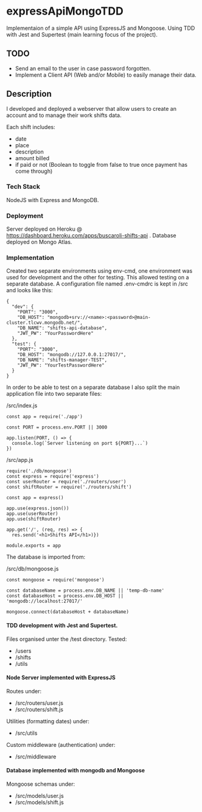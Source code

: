 # expressApiMongoTDD
Implementaion of a simple API using ExpressJS and Mongoose. Using TDD with Jest and Supertest (main learning focus of the project).

## TODO
* Send an email to the user in case password forgotten.
* Implement a Client API (Web and/or Mobile) to easily manage their data.

## Description
I developed and deployed a webserver that allow users to create an account and to manage their work shifts data.

Each shift includes:
* date
* place
* description
* amount billed
* if paid or not (Boolean to toggle from false to true once payment has come through)

### Tech Stack
NodeJS with Express and MongoDB.

### Deployment
Server deployed on Heroku @ https://dashboard.heroku.com/apps/buscaroli-shifts-api .
Database deployed on Mongo Atlas.

### Implementation

Created two separate environments using env-cmd, one environment was used for development and the other for testing.
This allowed testing on a separate database.
A configuration file named .env-cmdrc is kept in /src and looks like this:
```
{
  "dev": {
    "PORT": "3000",
    "DB_HOST": "mongodb+srv://<name>:<password>@main-cluster.tlcwv.mongodb.net/",
    "DB_NAME": "shifts-api-database",
    "JWT_PW": "YourPasswordHere"
  },
  "test": {
    "PORT": "3000",
    "DB_HOST": "mongodb://127.0.0.1:27017/",
    "DB_NAME": "shifts-manager-TEST",
    "JWT_PW": "YourTestPasswordHere"
  }
}
```
In order to be able to test on a separate database I also split the main application file into two separate files:

/src/index.js
```
const app = require('./app')

const PORT = process.env.PORT || 3000

app.listen(PORT, () => {
  console.log(`Server listening on port ${PORT}...`)
})
```

/src/app.js
```
require('./db/mongoose')
const express = require('express')
const userRouter = require('./routers/user')
const shiftRouter = require('./routers/shift')

const app = express()

app.use(express.json())
app.use(userRouter)
app.use(shiftRouter)

app.get('/', (req, res) => {
  res.send('<h1>Shifts API</h1>)})

module.exports = app

```

The database is imported from: 

/src/db/mongoose.js
```
const mongoose = require('mongoose')

const databaseName = process.env.DB_NAME || 'temp-db-name'
const databaseHost = process.env.DB_HOST || 'mongodb://localhost:27017/'

mongoose.connect(databaseHost + databaseName)

```

#### TDD development with Jest and Supertest.
Files organised unter the /test directory.
Tested:
* /users
* /shifts
* /utils

#### Node Server implemented with ExpressJS
Routes under: 
* /src/routers/user.js
* /src/routers/shift.js

Utilities (formatting dates) under:
* /src/utils

Custom middleware (authentication) under:
* /src/middleware

#### Database implemented with mongodb and Mongoose
Mongoose schemas under:
* /src/models/user.js
* /src/models/shift.js
